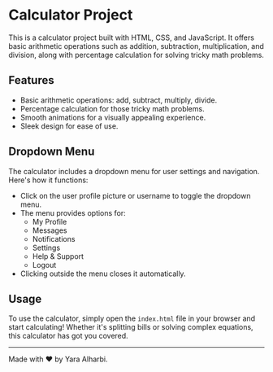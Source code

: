 # Calculator Project

This is a calculator project built with HTML, CSS, and JavaScript. It offers basic arithmetic operations such as addition, subtraction, multiplication, and division, along with percentage calculation for solving tricky math problems.

## Features

- Basic arithmetic operations: add, subtract, multiply, divide.
- Percentage calculation for those tricky math problems.
- Smooth animations for a visually appealing experience.
- Sleek design for ease of use.

## Dropdown Menu

The calculator includes a dropdown menu for user settings and navigation. Here's how it functions:

- Click on the user profile picture or username to toggle the dropdown menu.
- The menu provides options for:
  - My Profile
  - Messages
  - Notifications
  - Settings
  - Help & Support
  - Logout
- Clicking outside the menu closes it automatically.

## Usage

To use the calculator, simply open the `index.html` file in your browser and start calculating! Whether it's splitting bills or solving complex equations, this calculator has got you covered.

---

Made with ❤️ by Yara Alharbi.
